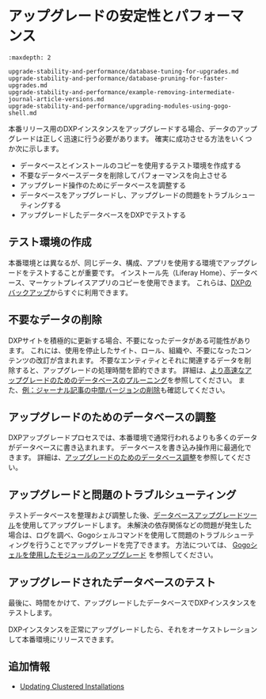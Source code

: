 # アップグレードの安定性とパフォーマンス

```{toctree}
:maxdepth: 2

upgrade-stability-and-performance/database-tuning-for-upgrades.md
upgrade-stability-and-performance/database-pruning-for-faster-upgrades.md
upgrade-stability-and-performance/example-removing-intermediate-journal-article-versions.md
upgrade-stability-and-performance/upgrading-modules-using-gogo-shell.md
```

本番リリース用のDXPインスタンスをアップグレードする場合、データのアップグレードは正しく迅速に行う必要があります。 確実に成功させる方法をいくつか次に示します。

  - データベースとインストールのコピーを使用するテスト環境を作成する
  - 不要なデータベースデータを削除してパフォーマンスを向上させる
  - アップグレード操作のためにデータベースを調整する
  - データベースをアップグレードし、アップグレードの問題をトラブルシューティングする
  - アップグレードしたデータベースをDXPでテストする

<a name="creating-a-test-environment" />

## テスト環境の作成

本番環境とは異なるが、同じデータ、構成、アプリを使用する環境でアップグレードをテストすることが重要です。 インストール先（Liferay Home）、データベース、マーケットプレイスアプリのコピーを使用できます。 これらは、[DXPのバックアップ](../maintaining-a-liferay-installation/backing-up.md)からすぐに利用できます。

<a name="pruning-unnecessary-data" />

## 不要なデータの削除

DXPサイトを積極的に更新する場合、不要になったデータがある可能性があります。 これには、使用を停止したサイト、ロール、組織や、不要になったコンテンツの改訂が含まれます。 不要なエンティティとそれに関連するデータを削除すると、アップグレードの処理時間を節約できます。 詳細は、[より高速なアップグレードのためのデータベースのプルーニング](./upgrade-stability-and-performance/database-pruning-for-faster-upgrades.md)を参照してください。 また、[例：ジャーナル記事の中間バージョンの削除](./upgrade-stability-and-performance/example-removing-intermediate-journal-article-versions.md)も確認してください。

<a name="tuning-the-database-for-the-upgrade" />

## アップグレードのためのデータベースの調整

DXPアップグレードプロセスでは、本番環境で通常行われるよりも多くのデータがデータベースに書き込まれます。 データベースを書き込み操作用に最適化できます。 詳細は、[アップグレードのためのデータベース調整](./upgrade-stability-and-performance/database-tuning-for-upgrades.md)を参照してください。

<a name="upgrading-and-troubleshooting-issues" />

## アップグレードと問題のトラブルシューティング

テストデータベースを整理および調整した後、[データベースアップグレードツール](./upgrade-basics/using-the-database-upgrade-tool.md)を使用してアップグレードします。 未解決の依存関係などの問題が発生した場合は、ログを調べ、Gogoシェルコマンドを使用して問題のトラブルシューティングを行うことでアップグレードを完了できます。 方法については、 [Gogoシェルを使用したモジュールのアップグレード](./upgrade-stability-and-performance/upgrading-modules-using-gogo-shell.md) を参照してください。

<a name="testing-the-upgraded-database" />

## アップグレードされたデータベースのテスト

最後に、時間をかけて、アップグレードしたデータベースでDXPインスタンスをテストします。

DXPインスタンスを正常にアップグレードしたら、それをオーケストレーションして本番環境にリリースできます。

<a name="additional-information" />

## 追加情報

  - [Updating Clustered Installations](../maintaining-a-liferay-installation/maintaining-clustered-installations.md)
